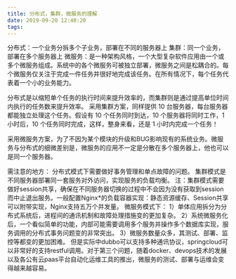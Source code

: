 ```yaml
---
title: 分布式，集群，微服务的理解
date: 2019-09-20 12:40:20
tags:
---
```

分布式：一个业务分拆多个子业务，部署在不同的服务器上
集群：同一个业务，部署在多个服务器上
微服务：是一种架构风格，一个大型复杂软件应用由一个或多个微服务组成。系统中的各个微服务可被独立部署，微服务之间是松耦合的。每个微服务仅关注于完成一件任务并很好地完成该任务。在所有情况下，每个任务代表着一个小的业务能力。

分布式是以缩短单个任务的执行时间来提升效率的，而集群则是通过提高单位时间内执行的任务数来提升效率。
采用集群方案，同样提供 10 台服务器，每台服务器都能独立处理这个任务。假设有 10 个任务同时到达，10 个服务器将同时工作，1 小时后，10 个任务同时完成，这样，整身来看，还是 1 小时内完成一个任务！

采用微服务方案，为了不因为某个模块的升级和BUG影响现有的系统业务。微服务与分布式的细微差别是，微服务的应用不一定是分散在多个服务器上，他也可以是同一个服务器。

需注意的地方：
分布式模式下需要做好事务管理和单点故障的问题。
集群模式是不同服务器部署同一套服务对外访问，实现服务的负载均衡。
注：集群模式需要做好session共享，确保在不同服务器切换的过程中不会因为没有获取到session而中止退出服务。一般配置Nginx*的负载容器实现：静态资源缓存、Session共享可以附带实现，Nginx支持五万个并发量。
微服务模式下：
1）单体应用拆分为分布式系统后，进程间的通讯机制和故障处理措施变的更加复杂。
2）系统微服务化后，一个看似简单的功能，内部可能需要调用多个服务并操作多个数据库实现，服务调用的分布式事务问题变的非常突出。
3）微服务数量众多，其测试、部署、监控等都变的更加困难。
但是实际中dubbo可以支持多种通讯协议，springcloud可以非常好的支持restful调用。对于第三个问题，随着docker、devops技术的发展以及各公有云paas平台自动化运维工具的推出，微服务的测试、部署与运维会变得越来越容易。
